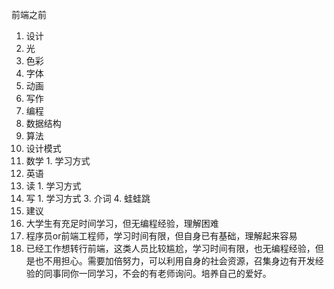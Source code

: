 前端之前

1. 设计
  1. 光
  2. 色彩
  3. 字体
  4. 动画
2. 写作
3. 编程
  1. 数据结构
  2. 算法
  3. 设计模式
  4. 数学
    1. 学习方式
4. 英语
  1. 读
    1. 学习方式
  2. 写
    1. 学习方式
	3. 介词
	4. 蛙蛙跳
5. 建议
  1. 大学生有充足时间学习，但无编程经验，理解困难
  2. 程序员or前端工程师，学习时间有限，但自身已有基础，理解起来容易
  3. 已经工作想转行前端，这类人员比较尴尬，学习时间有限，也无编程经验，但是也不用担心。需要加倍努力，可以利用自身的社会资源，召集身边有开发经验的同事同你一同学习，不会的有老师询问。培养自己的爱好。